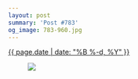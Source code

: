 ```yaml
---
layout: post
summary: 'Post #783'
og_image: 783-960.jpg
---
```


<p>
 <time>
  <a href="/783">
   {{ page.date | date: "%B %-d, %Y" }}
  </a>
 </time>
 <a href="/783">
  <figure data-taken="12/22/2018">
   <img sizes="(min-width: 700px) 50vw, calc(100vw - 2rem)" src="{{ site.assets_url }}/783-480.jpg" srcset="{{ site.assets_url }}/783-240.jpg 240w, {{ site.assets_url }}/783-480.jpg 480w, {{ site.assets_url }}/783-720.jpg 720w, {{ site.assets_url }}/783-960.jpg 960w"/>
  </figure>
 </a>
</p>
